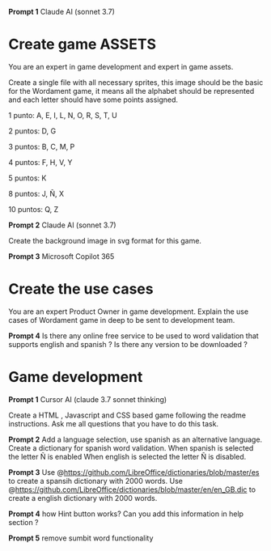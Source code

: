 **Prompt 1**
Claude AI (sonnet 3.7)

# Create game ASSETS
You are an expert in game development and expert in game assets. 

Create a single file with all necessary sprites, this image should be the basic for the Wordament game, it means all the alphabet should be represented and each letter should have some points assigned.

1 punto: A, E, I, L, N, O, R, S, T, U

2 puntos: D, G

3 puntos: B, C, M, P

4 puntos: F, H, V, Y

5 puntos: K

8 puntos: J, Ñ, X

10 puntos: Q, Z


**Prompt 2**
Claude AI (sonnet 3.7)

Create the background image in svg format for this game.


**Prompt 3**
Microsoft Copilot 365
# Create the use cases 
You are an expert Product Owner in game development. Explain the use cases of Wordament game in deep to be sent to development team.

**Prompt 4**
Is there any online free service to be used to word validation that supports english and spanish ?
Is there any version to be downloaded ?


# Game development
**Prompt 1**
Cursor AI (claude 3.7 sonnet thinking)

Create a HTML , Javascript  and CSS based game following the readme instructions.
Ask me all questions that you have to do this task.

**Prompt 2**
Add a language selection, use spanish as an alternative language. 
Create a dictionary for spanish word validation.
When spanish is selected the letter Ñ is enabled
When english is selected the letter Ñ is disabled.

**Prompt 3**
Use @https://github.com/LibreOffice/dictionaries/blob/master/es  to create a spansih dictionary with 2000 words.
Use @https://github.com/LibreOffice/dictionaries/blob/master/en/en_GB.dic to create a english dictionary with 2000 words.

**Prompt 4**
how Hint button works?
Can you add this information in help section ?

**Prompt 5**
remove sumbit word functionality